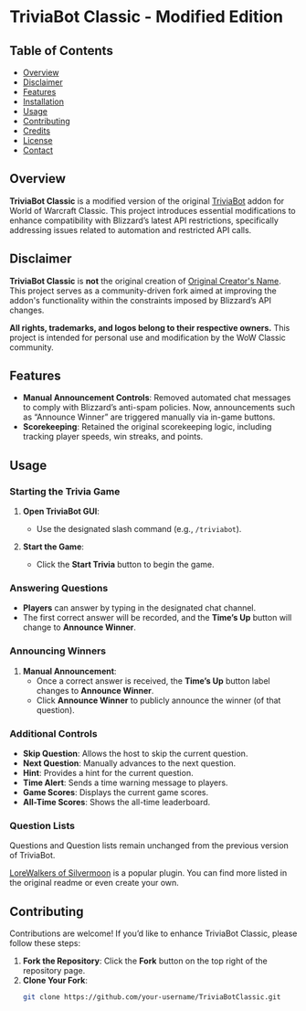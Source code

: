 # TriviaBot Classic - Modified Edition

## Table of Contents

- [Overview](#overview)
- [Disclaimer](#disclaimer)
- [Features](#features)
- [Installation](#installation)
- [Usage](#usage)
- [Contributing](#contributing)
- [Credits](#credits)
- [License](#license)
- [Contact](#contact)

## Overview

**TriviaBot Classic** is a modified version of the original [TriviaBot](https://www.curseforge.com/wow/addons/triviabot) addon for World of Warcraft Classic. This project introduces essential modifications to enhance compatibility with Blizzard’s latest API restrictions, specifically addressing issues related to automation and restricted API calls.

## Disclaimer

**TriviaBot Classic** is **not** the original creation of [Original Creator's Name](https://www.curseforge.com/wow/addons/trivia-bot). This project serves as a community-driven fork aimed at improving the addon's functionality within the constraints imposed by Blizzard’s API changes.

**All rights, trademarks, and logos belong to their respective owners.** This project is intended for personal use and modification by the WoW Classic community.

## Features

- **Manual Announcement Controls**: Removed automated chat messages to comply with Blizzard’s anti-spam policies. Now, announcements such as “Announce Winner” are triggered manually via in-game buttons.
- **Scorekeeping**: Retained the original scorekeeping logic, including tracking player speeds, win streaks, and points.

## Usage

### Starting the Trivia Game

1. **Open TriviaBot GUI**:
   - Use the designated slash command (e.g., `/triviabot`).

2. **Start the Game**:
   - Click the **Start Trivia** button to begin the game.

### Answering Questions

- **Players** can answer by typing in the designated chat channel.
- The first correct answer will be recorded, and the **Time’s Up** button will change to **Announce Winner**.

### Announcing Winners

1. **Manual Announcement**:
   - Once a correct answer is received, the **Time’s Up** button label changes to **Announce Winner**.
   - Click **Announce Winner** to publicly announce the winner (of that question).

### Additional Controls

- **Skip Question**: Allows the host to skip the current question.
- **Next Question**: Manually advances to the next question.
- **Hint**: Provides a hint for the current question.
- **Time Alert**: Sends a time warning message to players.
- **Game Scores**: Displays the current game scores.
- **All-Time Scores**: Shows the all-time leaderboard.

### Question Lists
Questions and Question lists remain unchanged from the previous version of TriviaBot.  

[LoreWalkers of Silvermoon](https://www.curseforge.com/wow/addons/lorewalkers-of-silvermoon) is a popular plugin.  You can find more listed in the original readme or even create your own.

## Contributing

Contributions are welcome! If you’d like to enhance TriviaBot Classic, please follow these steps:

1. **Fork the Repository**: Click the **Fork** button on the top right of the repository page.
2. **Clone Your Fork**:
   ```bash
   git clone https://github.com/your-username/TriviaBotClassic.git

